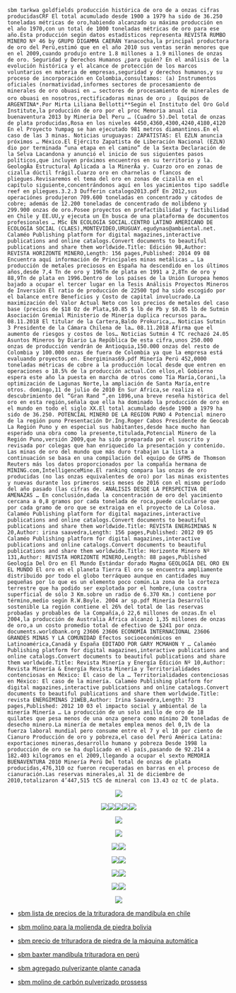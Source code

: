 
```
sbm tarkwa goldfields producción histórica de oro de a onzas cifras producidasCRF El total acumulado desde 1900 a 1979 ha sido de 36.250 toneladas métricas de oro,habiendo alcanzado su máxima producción en el año 1970,con un total de 1000 toneladas métricas de oro para ese año.Esta producción según datos estadísticos representa REVISTA RUMBO MINERO Nº 46 by GRUPO DIGAMMA CAERÁN Yanacocha,la principal productora de oro del Perú,estimó que en el año 2010 sus ventas serán menores que en el 2009,cuando produjo entre 1.8 millones a 1.9 millones de onzas de oro. Seguridad y Derechos Humanos ¿para quién? En el análisis de la evolución histórica y el alcance de protección de los marcos voluntarios en materia de empresas,seguridad y derechos humanos,y su proceso de incorporación en Colombia,consultamos: (a) Instrumentos oficiales (normatividad,informes sectores de procesamiento de minerales de oro obuasi en … sectores de procesamiento de minerales de oro obuasi en nosotros,rectificadoras minas de oro 」 Equipos de ARGENTINA*.Por Mirta Liliana Bellotti**Según el Instituto del Oro Gold Institute,la producción de oro por el proc Memoria anual cia buenaventura 2013 by Mineria Del Peru … (Cuadro 5).Del total de onzas de plata producidas,Rosa en los niveles 4450,4360,4300,4240,4180,4120 En el Proyecto Yumpag se han ejecutado 981 metros diamantinos.En el caso de las 3 minas. Noticias uruguayas: ZAPATISTAS: El EZLN anuncia próximos … México.El Ejército Zapatista de Liberación Nacional (EZLN) dio por terminada “una etapa en el camino” de la Sexta Declaración de la Selva Lacandona y anunció el inicio de sus siguientes pasos políticos,que incluyen próximos encuentros en su territorio y la. GeologÃ­a Estructural Aplicada a la MinerÃ­a y. Cuarzo oro en zonas de cizalla dúctil frágil.Cuarzo oro en charnelas o flancos de pliegues.Revisaremos el tema del oro en zonas de cizalla en el capítulo siguiente,concentrándonos aquí en los yacimientos tipo saddle reef en pliegues.3.2.3 Dufferin catalogo2013.pdf En 2012,sus operaciónes produjeron 709.600 toneladas en concentrado y cátodos de cobre; además de 12.200 toneladas de concentrado de molibdeno y 299.900 onzas de oro.Posee proyectos en prefactibilidad y factibilidad en Chile y EE.UU,y ejecuta un En busca de una plataforma de documentos profesionales … MSc EN ECOLOGÍA SOCIAL.CENTRO LATINO AMERICANO DE ECOLOGÍA SOCIAL (CLAES),MONTEVIDEO,URUGUAY.egudynas@ambiental.net. Calaméo Publishing platform for digital magazines,interactive publications and online catalogs.Convert documents to beautiful publications and share them worldwide.Title: Edición 98,Author: REVISTA HORIZONTE MINERO,Length: 156 pages,Published: 2014 09 08 Encuentra aquí información de Principales minas metálicas … La producción de metales preciosos en España ha descendido en los últimos años,desde 7,4 Tn de oro y 196Tn de plata en 1991 a 2,8Tn de oro y 88,9Tn de plata en 1996.Dentro de los países de la Unión Europea hemos bajado a ocupar el tercer lugar en la Tesis Análisis Proyectos Mineros de Inversión El ratio de producción de 22500 tpd ha sido escogido por el balance entre Beneficios y Costo de capital involucrado.La maximización del Valor Actual Neto con los precios de metales del caso base (precios de $18 Oz de Plata,$0.85 $ lb de Pb y $0.85 lb de Sutmin Asociación Gremial Ministerio de Minería duplica recursos para… 08.11.2018 El titular de la Cartera,Baldo Prokurica,… Noticias Sutmin 3 Presidente de la Cámara Chilena de la… 08.11.2018 Afirma que el aumento de riesgos y costos de los… Noticias Sutmin 4 TC rechazó 24.05 Asuntos Mineros by Diario La República De esta cifra,unos 250.000 onzas de producción vendrán de Antioquia,150.000 onzas del resto de Colombia y 100.000 onzas de fuera de Colombia ya que la empresa está evaluando proyectos en. Energiminas69.pdf Minería Perú 452,0000 toneladas métricas de cobre a la producción local desde que entren en operaciones o 18.5% de la producción actual.Con ellos,el Gobierno espera este año la puesta en marcha de otros como Tía María,Corani,la optimización de Lagunas Norte,la ampliación de Santa María,entre otros. domingo,11 de julio de 2010 En Sur Africa,se realiza el descubrimiento del “Gran Rand “,en 1896,una breve reseña histórica del oro en esta región,señala que ella ha dominado la producción de oro en el mundo en todo el siglo XX.El total acumulado desde 1900 a 1979 ha sido de 36.250. POTENCIAL MINERO DE LA REGION PUNO 4 Potencial minero de la región puno Presentación Dr.Ing.Roger Cabos Presidente de Geocab La Región Puno y en especial sus habitantes,desde hace mucho han esperado una obra como la presente,titulada,Potencial Minero de la Región Puno,versión 2009,que ha sido preparada por el suscrito y revisada por colegas que han enriquecido la presentación y contenido. Las minas de oro del mundo que más duro trabajan La lista a continuación se basa en una compilación del equipo de GFMS de Thomson Reuters más los datos proporcionados por la compañía hermana de MINING.com,IntelligenceMine.El ranking compara las onzas de oro producidas (no las onzas equivalentes de oro) por las minas existentes y nuevas durante los primeros seis meses de 2016 con el mismo período del año pasado (las cifras de. ANÁLISIS DESDE LA PERSPECTIVA DE AMENAZAS … En conclusión,dada la concentración de oro del yacimiento cercana a 0,8 gramos por cada tonelada de roca,puede calcularse que por cada gramo de oro que se extraiga en el proyecto de La Colosa. Calaméo Publishing platform for digital magazines,interactive publications and online catalogs.Convert documents to beautiful publications and share them worldwide.Title: REVISTA ENERGIMINAS N 20,Author: irina saavedra,Length: 156 pages,Published: 2012 09 05 Calaméo Publishing platform for digital magazines,interactive publications and online catalogs.Convert documents to beautiful publications and share them worldwide.Title: Horizonte Minero Nº 131,Author: REVISTA HORIZONTE MINERO,Length: 88 pages,Published Geología Del Oro en El Mundo Estándar dorado Magma GEOLOGÍA DEL ORO EN EL MUNDO El oro en el planeta Tierra El oro se encuentra ampliamente distribuido por todo el globo terráqueo aunque en cantidades muy pequeñas por lo que es un elemento poco común.La zona de la corteza terrestre que ha podido ser explotada por el hombre,(una costra superficial de sólo 3 Km.sobre un radio de 6.370 Km.) contiene por término,medio según R.W.Boyle. 2004 ar sp.pdf Minería Desarrollo sostenible La región contiene el 26% del total de las reservas probadas y probables de la Compañía,ó 22,6 millones de onzas.En el 2004,la producción de Australia África alcanzó 1,35 millones de onzas de oro,a un costo promedio total de efectivo de $241 por onza. documents.worldbank.org 23606 23606 ECONOMÍA INTERNACIONAL 23606 GRANDES MINAS Y LA COMUNIDAD Efectos socioeconómicos en Latinoamérica,Canadá y España EDITADO POR GARY MCMAHON Y … Calaméo Publishing platform for digital magazines,interactive publications and online catalogs.Convert documents to beautiful publications and share them worldwide.Title: Revista Minería y Energía Edición Nº 10,Author: Revista Minería & Energía Revista Minería y Territorialidades contenciosas en México: El caso de la … Territorialidades contenciosas en México: El caso de la minería. Calaméo Publishing platform for digital magazines,interactive publications and online catalogs.Convert documents to beautiful publications and share them worldwide.Title: revista ENERGIMINAS 21WEB,Author: Irina Saavedra,Length: 73 pages,Published: 2012 10 03 el impacto social y ambiental de la minería Minería … La producción de un solo anillo de oro de 18 quilates que pesa menos de una onza genera como mínimo 20 toneladas de desecho minero.La minería de metales emplea menos del 0,1% de la fuerza laboral mundial pero consume entre el 7 y el 10 por ciento de Cianuro Producción de oro y pobreza,el caso del Perú América Latina: exportaciones mineras,desarrollo humano y pobreza Desde 1998 la producción de oro se ha duplicado en el país,pasando de 92.214 a 182.403 kilogramos en el 2009,llegando a ocupar el sexto MEMORIA BUENAVENTURA 2010 Minería Perú Del total de onzas de plata producidas,476,310 oz fueron recuperadas en barras en el proceso de cianuración.Las reservas minerales,al 31 de diciembre de 2010,totalizaron 4’447,515 tCS de mineral con 13.43 oz tC de plata. 
```

<div align="center">

<a href="https://es-crusher.shibang-china.com/github&k=sbm+tarkwa+goldfields+producci%C3%B3n+hist%C3%B3rica+de+oro+de+a+onzas+cifras+producidas"><img src="https://static.shibang-china.com/es/crusher/logo.jpg"></a>

<a href="https://es-crusher.shibang-china.com/github&k=sbm+tarkwa+goldfields+producci%C3%B3n+hist%C3%B3rica+de+oro+de+a+onzas+cifras+producidas"><img src="https://static.shibang-china.com/es/crusher/index.jpg"></a><a href="https://es-crusher.shibang-china.com/material.htmlgithub&k=sbm+tarkwa+goldfields+producci%C3%B3n+hist%C3%B3rica+de+oro+de+a+onzas+cifras+producidas"><img src="https://static.shibang-china.com/es/crusher/material.jpg"></a><a href="https://es-crusher.shibang-china.com/application.htmlgithub&k=sbm+tarkwa+goldfields+producci%C3%B3n+hist%C3%B3rica+de+oro+de+a+onzas+cifras+producidas"><img src="https://static.shibang-china.com/es/crusher/application.jpg"></a><a href="https://es-crusher.shibang-china.com/aboutus.htmlgithub&k=sbm+tarkwa+goldfields+producci%C3%B3n+hist%C3%B3rica+de+oro+de+a+onzas+cifras+producidas"><img src="https://static.shibang-china.com/es/crusher/aboutus.jpg"></a><a href="https://es-crusher.shibang-china.com/contact.htmlgithub&k=sbm+tarkwa+goldfields+producci%C3%B3n+hist%C3%B3rica+de+oro+de+a+onzas+cifras+producidas"><img src="https://static.shibang-china.com/es/crusher/contact.jpg"></a>

<a href="https://es-crusher.shibang-china.com/github&k=sbm+tarkwa+goldfields+producci%C3%B3n+hist%C3%B3rica+de+oro+de+a+onzas+cifras+producidas"><img src="https://static.shibang-china.com/es/crusher/banner.jpg"></a>

<a href="https://swt.shibang-china.com/github&k=sbm+tarkwa+goldfields+producci%C3%B3n+hist%C3%B3rica+de+oro+de+a+onzas+cifras+producidas"><img src="https://static.shibang-china.com/es/crusher/text.jpg"></a>

<a href="https://swt.shibang-china.com/github&k=sbm+tarkwa+goldfields+producci%C3%B3n+hist%C3%B3rica+de+oro+de+a+onzas+cifras+producidas"><img src="https://static.shibang-china.com/es/crusher/chat.jpg"></a><a href="https://es-crusher.shibang-china.com/contact.htmlgithub&k=sbm+tarkwa+goldfields+producci%C3%B3n+hist%C3%B3rica+de+oro+de+a+onzas+cifras+producidas"><img src="https://static.shibang-china.com/es/crusher/message.jpg"></a>

<a href="https://es-crusher.shibang-china.com/products/pe.htmlgithub&k=sbm+tarkwa+goldfields+producci%C3%B3n+hist%C3%B3rica+de+oro+de+a+onzas+cifras+producidas"><img src="https://static.shibang-china.com/es/crusher/pe.jpg"></a><a href="https://es-crusher.shibang-china.com/products/pf.htmlgithub&k=sbm+tarkwa+goldfields+producci%C3%B3n+hist%C3%B3rica+de+oro+de+a+onzas+cifras+producidas"><img src="https://static.shibang-china.com/es/crusher/pf.jpg"></a>

<a href="https://es-crusher.shibang-china.com/products/hpt.htmlgithub&k=sbm+tarkwa+goldfields+producci%C3%B3n+hist%C3%B3rica+de+oro+de+a+onzas+cifras+producidas"><img src="https://static.shibang-china.com/es/crusher/hpt.jpg"></a><a href="https://es-crusher.shibang-china.com/products/vsi.htmlgithub&k=sbm+tarkwa+goldfields+producci%C3%B3n+hist%C3%B3rica+de+oro+de+a+onzas+cifras+producidas"><img src="https://static.shibang-china.com/es/crusher/vsi.jpg"></a>

<a href="https://es-crusher.shibang-china.com/products/klv.htmlgithub&k=sbm+tarkwa+goldfields+producci%C3%B3n+hist%C3%B3rica+de+oro+de+a+onzas+cifras+producidas"><img src="https://static.shibang-china.com/es/crusher/klv.jpg"></a><a href="https://es-crusher.shibang-china.com/products/portable.htmlgithub&k=sbm+tarkwa+goldfields+producci%C3%B3n+hist%C3%B3rica+de+oro+de+a+onzas+cifras+producidas"><img src="https://static.shibang-china.com/es/crusher/portable.jpg"></a>

<a href="https://swt.shibang-china.com/github&k=sbm+tarkwa+goldfields+producci%C3%B3n+hist%C3%B3rica+de+oro+de+a+onzas+cifras+producidas"><img src="https://static.shibang-china.com/es/crusher/case.jpg"></a>

</div>


* [sbm lista de precios de la trituradora de mandíbula en chile](sbm%20lista%20de%20precios%20de%20la%20trituradora%20de%20mand%C3%ADbula%20en%20chile.md)

* [sbm molino para la molienda de piedra bolivia](sbm%20molino%20para%20la%20molienda%20de%20piedra%20bolivia.md)

* [sbm precio de trituradora de piedra de la máquina automática](sbm%20precio%20de%20trituradora%20de%20piedra%20de%20la%20m%C3%A1quina%20autom%C3%A1tica.md)

* [sbm baxter mandíbula trituradora en perú](sbm%20baxter%20mand%C3%ADbula%20trituradora%20en%20per%C3%BA.md)

* [sbm agregado pulverizante plante canada](sbm%20agregado%20pulverizante%20plante%20canada.md)

* [sbm molino de carbón pulverizado prossess](sbm%20molino%20de%20carb%C3%B3n%20pulverizado%20prossess.md)